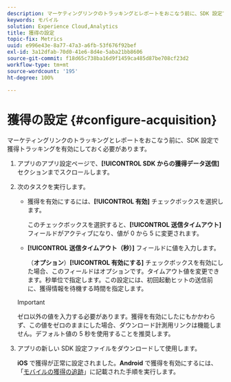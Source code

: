```yaml
---
description: マーケティングリンクのトラッキングとレポートをおこなう前に、SDK 設定で獲得トラッキングを有効にしておく必要があります。
keywords: モバイル
solution: Experience Cloud,Analytics
title: 獲得の設定
topic-fix: Metrics
uuid: e996e43e-8a77-47a3-a6fb-53f676f92bef
exl-id: 3a12dfab-70d0-41e6-8d4e-5aba21bb8606
source-git-commit: f18d65c738ba16d9f1459ca485d87be708cf23d2
workflow-type: tm+mt
source-wordcount: '195'
ht-degree: 100%

---
```


# 獲得の設定 {#configure-acquisition}

マーケティングリンクのトラッキングとレポートをおこなう前に、SDK 設定で獲得トラッキングを有効にしておく必要があります。

1. アプリのアプリ設定ページで、**[!UICONTROL SDK からの獲得データ送信]** セクションまでスクロールします。
1. 次のタスクを実行します。

   * 獲得を有効にするには、**[!UICONTROL 有効]** チェックボックスを選択します。

      このチェックボックスを選択すると、**[!UICONTROL 送信タイムアウト]** フィールドがアクティブになり、値が 0 から 5 に変更されます。

   * **[!UICONTROL 送信タイムアウト（秒）]** フィールドに値を入力します。

      （**オプション**）**[!UICONTROL 有効にする]** チェックボックスを有効にした場合、このフィールドはオプションです。タイムアウト値を変更できます。秒単位で指定します。この設定には、初回起動ヒットの送信前に、獲得情報を待機する時間を指定します。
   >[!IMPORTANT]
   >ゼロ以外の値を入力する必要があります。獲得を有効にしたにもかかわらず、この値をゼロのままにした場合、ダウンロード計測用リンクは機能しません。デフォルト値の 5 秒を使用することを推奨します。

1. アプリの新しい SDK 設定ファイルをダウンロードして使用します。

   **iOS** で獲得が正常に設定されました。**Android** で獲得を有効にするには、「[モバイルの獲得の追跡](/help/android/acquisition-main/acquisition.md)」に記載された手順を実行します。
